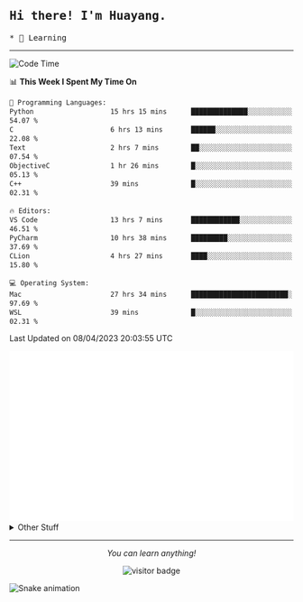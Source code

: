 <h2>
    <samp>Hi there! I'm Huayang.</samp>
</h2>
<p>
    <samp>
        * 🧐 Learning
    </samp>
</p>

<hr>

<!--START_SECTION:waka-->
![Code Time](http://img.shields.io/badge/Code%20Time-667%20hrs%2016%20mins-blue)

📊 **This Week I Spent My Time On** 

```text
💬 Programming Languages: 
Python                   15 hrs 15 mins      ██████████████░░░░░░░░░░░   54.07 % 
C                        6 hrs 13 mins       ██████░░░░░░░░░░░░░░░░░░░   22.08 % 
Text                     2 hrs 7 mins        ██░░░░░░░░░░░░░░░░░░░░░░░   07.54 % 
ObjectiveC               1 hr 26 mins        █░░░░░░░░░░░░░░░░░░░░░░░░   05.13 % 
C++                      39 mins             █░░░░░░░░░░░░░░░░░░░░░░░░   02.31 % 

🔥 Editors: 
VS Code                  13 hrs 7 mins       ████████████░░░░░░░░░░░░░   46.51 % 
PyCharm                  10 hrs 38 mins      █████████░░░░░░░░░░░░░░░░   37.69 % 
CLion                    4 hrs 27 mins       ████░░░░░░░░░░░░░░░░░░░░░   15.80 % 

💻 Operating System: 
Mac                      27 hrs 34 mins      ████████████████████████░   97.69 % 
WSL                      39 mins             █░░░░░░░░░░░░░░░░░░░░░░░░   02.31 % 
```


 Last Updated on 08/04/2023 20:03:55 UTC
<!--END_SECTION:waka-->

<picture>
    <img src="/github-metrics.svg" alt="github metrics" style='visibility:visible'>
</picture>

<details>
  <summary>Other Stuff</summary>
  <br />
<!--   
  <p align="left">
    <img height="180em" src="https://github-readme-streak-stats.herokuapp.com/?user=GuillaumeFalourd" />
    
  </p> -->

  * 🏆 Some GitHub statistical reports:
  
  <img width="100%" src="https://github-profile-trophy.vercel.app/?username=xmchxup&column=7">
  <p align="left">  
    <img height="180em" src="https://github-readme-stats.vercel.app/api?username=xmchxup&hide_border=true&show_icons=true&include_all_commits=true&bg_color=0,EC6C6C,FFD479,FFFC79,73FA79&theme=graywhite&locale=en" />
    <img height="180em" src="https://github-readme-stats.vercel.app/api/top-langs/?username=xmchxup&hide=css,scss,html&langs_count=8&hide_border=true&layout=compact&bg_color=0,73FA79,73FDFF,D783FF&theme=graywhite&locale=en" />
  </p>
  
  <img width="100%" src="https://github-profile-summary-cards.vercel.app/api/cards/profile-details?username=xmchxup&theme=github" />
 
</a>
</details>
<hr>
<p align="center">
    <i>You can learn anything!</i>
    <p align="center">
        <img src="https://visitor-badge.laobi.icu/badge?page_id=xmchxup" alt="visitor badge"/>       
    </p>
</p>

![Snake animation](https://github.com/XmchxUp/XmchxUp/blob/output/github-contribution-grid-snake.gif)


